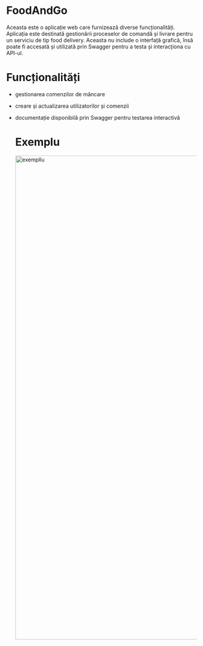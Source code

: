   # FoodAndGo
Aceasta este o aplicație web care furnizează diverse funcționalități. Aplicația este destinată gestionării proceselor de comandă și livrare pentru un serviciu de tip food delivery. Aceasta nu include o interfață grafică, însă poate fi accesată și utilizată prin Swagger pentru a testa și interacționa cu API-ul.

  # Funcționalități
- gestionarea comenzilor de mâncare
- creare și actualizarea utilizatorilor și comenzii
- documentație disponibilă prin Swagger pentru testarea interactivă

   # Exemplu

  <img width="1280" alt="exempllu" src="https://github.com/user-attachments/assets/e1dbb4e6-1bc5-407a-96f2-c961c23e7554" />
